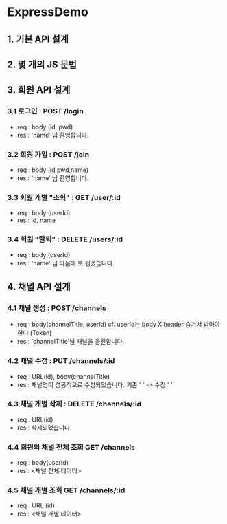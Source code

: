 # ExpressDemo

## 1. 기본 API 설계

## 2. 몇 개의 JS 문법

## 3. 회원 API 설계

### 3.1 로그인 : POST /login

- req : body (id, pwd)
- res : 'name' 님 환영합니다.

### 3.2 회원 가입 : POST /join

- req : body (id,pwd,name)
- res : 'name' 님 환영합니다.

### 3.3 회원 개별 "조회" : GET /user/:id

- req : body (userId)
- res : id, name

### 3.4 회원 "탈퇴" : DELETE /users/:id

- req : body (userId)
- res : 'name' 님 다음에 또 뵙겠습니다.

## 4. 채널 API 설계

### 4.1 채널 생성 : POST /channels

- req : body(channelTitle, userId) cf. userId는 body X header 숨겨서 받아야 한다.(Token)
- res : 'channelTitle'님 채널을 응원합니다.

### 4.2 채널 수정 : PUT /channels/:id

- req : URL(id), body(channelTitle)
- res : 채널명이 성공적으로 수정되었습니다. 기존 ' ' -> 수정 ' '

### 4.3 채널 개별 삭제 : DELETE /channels/:id

- req : URL(id)
- res : 삭제되었습니다.

### 4.4 회원의 채널 전체 조회 GET /channels

- req : body(userId)
- res : <채널 전체 데이터>

### 4.5 채널 개별 조회 GET /channels/:id

- req : URL (id)
- res : <채널 개별 데이터>
